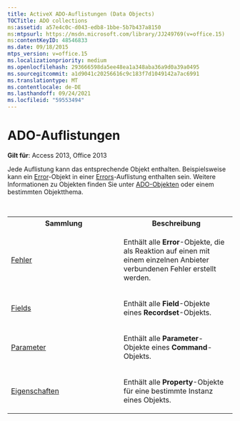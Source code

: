```yaml
---
title: ActiveX ADO-Auflistungen (Data Objects)
TOCTitle: ADO collections
ms:assetid: a57e4c0c-d043-edb8-1bbe-5b7b437a8150
ms:mtpsurl: https://msdn.microsoft.com/library/JJ249769(v=office.15)
ms:contentKeyID: 48546833
ms.date: 09/18/2015
mtps_version: v=office.15
ms.localizationpriority: medium
ms.openlocfilehash: 293666598da5ee48ea1a348aba36a9d0a39a0495
ms.sourcegitcommit: a1d9041c20256616c9c183f7d1049142a7ac6991
ms.translationtype: MT
ms.contentlocale: de-DE
ms.lasthandoff: 09/24/2021
ms.locfileid: "59553494"
---
```

# <a name="ado-collections"></a>ADO-Auflistungen

**Gilt für**: Access 2013, Office 2013

Jede Auflistung kann das entsprechende Objekt enthalten. Beispielsweise kann ein [Error](error-object-ado.md)-Objekt in einer [Errors](errors-collection-ado.md)-Auflistung enthalten sein. Weitere Informationen zu Objekten finden Sie unter [ADO-Objekten](ado-objects-and-interfaces.md) oder einem bestimmten Objektthema.

<br/>

<table>
<colgroup>
<col style="width: 50%" />
<col style="width: 50%" />
</colgroup>
<tbody>
<tr class="even">
<th>Sammlung</th>
<th>Beschreibung</th>
</tr>
<tr class="odd">
<td><p><a href="errors-collection-ado.md">Fehler</a></p></td>
<td><p>Enthält alle <strong>Error</strong>-Objekte, die als Reaktion auf einen mit einem einzelnen Anbieter verbundenen Fehler erstellt werden.</p></td>
</tr>
<tr class="even">
<td><p><a href="fields-collection-ado.md">Fields</a></p></td>
<td><p>Enthält alle <strong>Field</strong>-Objekte eines <strong>Recordset</strong>-Objekts.</p></td>
</tr>
<tr class="odd">
<td><p><a href="parameters-collection-ado.md">Parameter</a></p></td>
<td><p>Enthält alle <strong>Parameter</strong>-Objekte eines <strong>Command</strong>-Objekts.</p></td>
</tr>
<tr class="even">
<td><p><a href="properties-collection-ado.md">Eigenschaften</a></p></td>
<td><p>Enthält alle <strong>Property</strong>-Objekte für eine bestimmte Instanz eines Objekts.</p></td>
</tr>
</tbody>
</table>

<br/>

